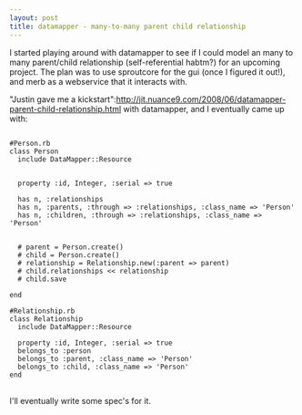 ```yaml
--- 
layout: post
title: datamapper - many-to-many parent child relationship
---
```

I started playing around with datamapper to see if I could model an many to many parent/child relationship (self-referential habtm?) for an upcoming project. The plan was to use sproutcore for the gui (once I figured it out!), and merb as a webservice that it interacts with.  

"Justin gave me a kickstart":http://jit.nuance9.com/2008/06/datamapper-parent-child-relationship.html with datamapper, and I eventually came up with:


<pre>
<code class="ruby">
#Person.rb
class Person
  include DataMapper::Resource


  property :id, Integer, :serial => true

  has n, :relationships
  has n, :parents, :through => :relationships, :class_name => 'Person'
  has n, :children, :through => :relationships, :class_name => 'Person'


  # parent = Person.create()
  # child = Person.create()
  # relationship = Relationship.new(:parent => parent)
  # child.relationships << relationship
  # child.save

end

#Relationship.rb
class Relationship
  include DataMapper::Resource
  
  property :id, Integer, :serial => true
  belongs_to :person
  belongs_to :parent, :class_name => 'Person'
  belongs_to :child, :class_name => 'Person'
end
</code>
</pre>

I'll eventually write some spec's for it.
